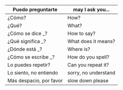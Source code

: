 | Puedo preguntarte       | may I ask you...     |
| ----------------------- | -------------------- |
| ¿Cómo?                  | How?                 |
| ¿Qué?                   | What?                |
| ¿Cómo se dice \_?       | How to say?          |
| ¿Qué significa \_?      | What does it means?  |
| ¿Dónde está \_?         | Where is?            |
| ¿Cómo se escribe \_?    | How do you spell?    |
| Lo puedes repetir?      | Can you repeat it?   |
| Lo siento, no entiendo  | sorry, no understand |
| Más despacio, por favor | slow down please     |
